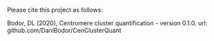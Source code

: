 Please cite this project as follows:

Bodor, DL (2020),  Centromere cluster quantification - version 0.1.0. url: github.com/DaniBodor/CenClusterQuant
